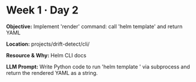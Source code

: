 # Week 1 · Day 2

**Objective:** Implement 'render' command: call 'helm template' and return YAML

**Location:** projects/drift-detect/cli/

**Resource & Why:** Helm CLI docs

**LLM Prompt:** Write Python code to run 'helm template <chart-path>' via subprocess and return the rendered YAML as a string.
